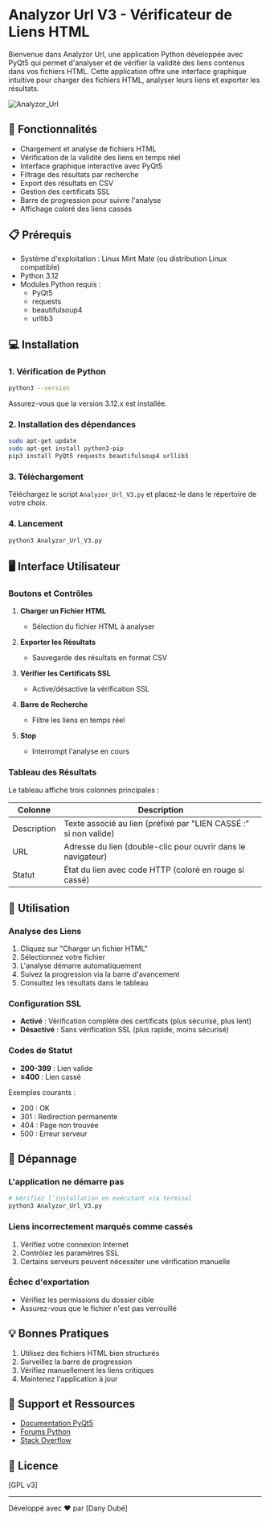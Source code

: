 # Analyzor Url V3 - Vérificateur de Liens HTML

Bienvenue dans Analyzor Url, une application Python développée avec PyQt5 qui permet d'analyser et de vérifier la validité des liens contenus dans vos fichiers HTML. Cette application offre une interface graphique intuitive pour charger des fichiers HTML, analyser leurs liens et exporter les résultats.

![Analyzor_Url](https://github.com/user-attachments/assets/e099f1cc-e072-4bdd-99de-49e926087651)


## 🚀 Fonctionnalités

- Chargement et analyse de fichiers HTML
- Vérification de la validité des liens en temps réel
- Interface graphique interactive avec PyQt5
- Filtrage des résultats par recherche
- Export des résultats en CSV
- Gestion des certificats SSL
- Barre de progression pour suivre l'analyse
- Affichage coloré des liens cassés

## 📋 Prérequis

- Système d'exploitation : Linux Mint Mate (ou distribution Linux compatible)
- Python 3.12
- Modules Python requis :
  - PyQt5
  - requests
  - beautifulsoup4
  - urllib3

## 💻 Installation

### 1. Vérification de Python

```bash
python3 --version
```
Assurez-vous que la version 3.12.x est installée.

### 2. Installation des dépendances

```bash
sudo apt-get update
sudo apt-get install python3-pip
pip3 install PyQt5 requests beautifulsoup4 urllib3
```

### 3. Téléchargement

Téléchargez le script `Analyzor_Url_V3.py` et placez-le dans le répertoire de votre choix.

### 4. Lancement

```bash
python3 Analyzor_Url_V3.py
```

## 🖥️ Interface Utilisateur

### Boutons et Contrôles

1. **Charger un Fichier HTML**
   - Sélection du fichier HTML à analyser
   
2. **Exporter les Résultats**
   - Sauvegarde des résultats en format CSV
   
3. **Vérifier les Certificats SSL**
   - Active/désactive la vérification SSL
   
4. **Barre de Recherche**
   - Filtre les liens en temps réel
   
5. **Stop**
   - Interrompt l'analyse en cours

### Tableau des Résultats

Le tableau affiche trois colonnes principales :

| Colonne | Description |
|---------|-------------|
| Description | Texte associé au lien (préfixé par "LIEN CASSÉ :" si non valide) |
| URL | Adresse du lien (double-clic pour ouvrir dans le navigateur) |
| Statut | État du lien avec code HTTP (coloré en rouge si cassé) |

## 📝 Utilisation

### Analyse des Liens

1. Cliquez sur "Charger un fichier HTML"
2. Sélectionnez votre fichier
3. L'analyse démarre automatiquement
4. Suivez la progression via la barre d'avancement
5. Consultez les résultats dans le tableau

### Configuration SSL

- **Activé** : Vérification complète des certificats (plus sécurisé, plus lent)
- **Désactivé** : Sans vérification SSL (plus rapide, moins sécurisé)

### Codes de Statut

- **200-399** : Lien valide
- **≥400** : Lien cassé

Exemples courants :
- 200 : OK
- 301 : Redirection permanente
- 404 : Page non trouvée
- 500 : Erreur serveur

## 🔧 Dépannage

### L'application ne démarre pas

```bash
# Vérifiez l'installation en exécutant via terminal
python3 Analyzor_Url_V3.py
```

### Liens incorrectement marqués comme cassés

1. Vérifiez votre connexion Internet
2. Contrôlez les paramètres SSL
3. Certains serveurs peuvent nécessiter une vérification manuelle

### Échec d'exportation

- Vérifiez les permissions du dossier cible
- Assurez-vous que le fichier n'est pas verrouillé

## 💡 Bonnes Pratiques

1. Utilisez des fichiers HTML bien structurés
2. Surveillez la barre de progression
3. Vérifiez manuellement les liens critiques
4. Maintenez l'application à jour

## 🤝 Support et Ressources

- [Documentation PyQt5](https://www.riverbankcomputing.com/static/Docs/PyQt5/)
- [Forums Python](https://www.python.org/community/forums/)
- [Stack Overflow](https://stackoverflow.com/questions/tagged/python)

## 📄 Licence

[GPL v3]

---
Développé avec ❤️ par [Dany Dubé]
